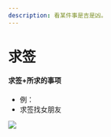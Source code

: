 ```yaml
---
description: 看某件事是吉是凶。
---
```


# 求签

#### 求签+所求的事项

* 例：
* 求签找女朋友

![](../.gitbook/assets/IMG\_20210307\_225142.jpg)
